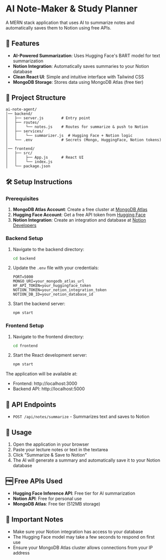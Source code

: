 # AI Note-Maker & Study Planner

A MERN stack application that uses AI to summarize notes and automatically saves them to Notion using free APIs.

## 🚀 Features

- **AI-Powered Summarization**: Uses Hugging Face's BART model for text summarization
- **Notion Integration**: Automatically saves summaries to your Notion database
- **Clean React UI**: Simple and intuitive interface with Tailwind CSS
- **MongoDB Storage**: Stores data using MongoDB Atlas (free tier)

## 📂 Project Structure

```
ai-note-agent/
│── backend/
│   ├── server.js        # Entry point
│   ├── routes/
│   │    └── notes.js    # Routes for summarize & push to Notion
│   ├── services/
│   │    └── summarizer.js  # Hugging Face + Notion logic
│   └── .env             # Secrets (Mongo, HuggingFace, Notion tokens)
│
│── frontend/
│   ├── src/
│   │    ├── App.js      # React UI
│   │    └── index.js
│   └── package.json
```

## 🛠️ Setup Instructions

### Prerequisites

1. **MongoDB Atlas Account**: Create a free cluster at [MongoDB Atlas](https://www.mongodb.com/atlas)
2. **Hugging Face Account**: Get a free API token from [Hugging Face](https://huggingface.co/settings/tokens)
3. **Notion Integration**: Create an integration and database at [Notion Developers](https://developers.notion.com/)

### Backend Setup

1. Navigate to the backend directory:
   ```bash
   cd backend
   ```

2. Update the `.env` file with your credentials:
   ```env
   PORT=5000
   MONGO_URI=your_mongodb_atlas_url
   HF_API_TOKEN=your_huggingface_token
   NOTION_TOKEN=your_notion_integration_token
   NOTION_DB_ID=your_notion_database_id
   ```

3. Start the backend server:
   ```bash
   npm start
   ```

### Frontend Setup

1. Navigate to the frontend directory:
   ```bash
   cd frontend
   ```

2. Start the React development server:
   ```bash
   npm start
   ```

The application will be available at:
- Frontend: http://localhost:3000
- Backend API: http://localhost:5000

## 🔧 API Endpoints

- `POST /api/notes/summarize` - Summarizes text and saves to Notion

## 📝 Usage

1. Open the application in your browser
2. Paste your lecture notes or text in the textarea
3. Click "Summarize & Save to Notion"
4. The AI will generate a summary and automatically save it to your Notion database

## 🆓 Free APIs Used

- **Hugging Face Inference API**: Free tier for AI summarization
- **Notion API**: Free for personal use
- **MongoDB Atlas**: Free tier (512MB storage)

## 🚨 Important Notes

- Make sure your Notion integration has access to your database
- The Hugging Face model may take a few seconds to respond on first use
- Ensure your MongoDB Atlas cluster allows connections from your IP address
